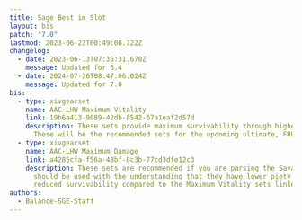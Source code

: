 ```yaml
---
title: Sage Best in Slot
layout: bis
patch: "7.0"
lastmod: 2023-06-22T00:49:08.722Z
changelog:
  - date: 2023-06-13T07:36:31.670Z
    message: Updated for 6.4
  - date: 2024-07-26T08:47:06.024Z
    message: Updated for 7.0
bis:
  - type: xivgearset
    name: AAC-LHW Maximum Vitality
    link: 19b6a413-9089-42db-8542-67a1eaf2d57d
    description: These sets provide maximum survivability through higher vitality.
      These will be the recommended sets for the upcoming ultimate, FRU.
  - type: xivgearset
    name: AAC-LHW Maximum Damage
    link: a4285cfa-f56a-48bf-8c3b-77cd3dfe12c3
    description: These sets are recommended if you are parsing the Savage tier. They
      should be used with the understanding that they have lower piety and
      reduced survivability compared to the Maximum Vitality sets linked above.
authors:
  - Balance-SGE-Staff
---
```

